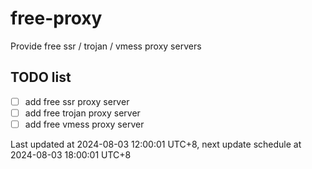 
# free-proxy
Provide free ssr / trojan / vmess proxy servers


## TODO list
- [ ] add free ssr proxy server
- [ ] add free trojan proxy server
- [ ] add free vmess proxy server

Last updated at 2024-08-03 12:00:01 UTC+8, next update schedule at 2024-08-03 18:00:01 UTC+8

